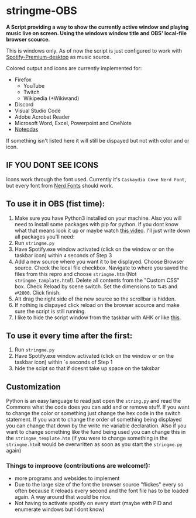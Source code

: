 # stringme-OBS
**A Script providing a way to show the currently active window and playing music live on screen. Using the windows window title and OBS' local-file browser scource.**

This is windows only. As of now the script is just configured to work with [Spotify-Premium-desktop](https://www.spotify.com/de/download/windows/) as music source.

Colored output and icons are currently implemented for:
* Firefox
  - YouTube
  - Twitch 
  - Wikipedia (+Wikiwand)
* Discord
* Visual Studio Code
* Adobe Acrobat Reader
* Microsoft Word, Excel, Powerpoint and OneNote
* [Notepdas](https://github.com/JasonStein/Notepads) 

If something isn't listed here it will still be dispayed but not with color and or icon.

## IF YOU DONT SEE ICONS
Icons work through the font used. Currently it's `Caskaydia Cove Nerd Font`, but every font from [Nerd Fonts](https://www.nerdfonts.com/font-downloads) should work. 

## To use it in OBS (fist time):
1. Make sure you have Python3 installed on your machine. Also you will need to install some packages with pip for python. If you dont know what that means look it up or maybe watch [this video](https://youtu.be/7snh_1Hf_TI). I'll just write down all packages you'll need: 
3. Run `stringme.py`
4. Have Spotify.exe window activated (click on the window or on the taskbar icon) within `4` seconds of Step 3
5. Add a new source where you want it to be displayed. Choose Browser source. Check the local file checkbox. Navigate to where you saved the files from this repro and choose `stringme.htm` (Not `stringme_tamplate.htm`!). Delete all contents from the "Custom CSS" box. Check Reload by scene switch. Set the dimensions to ⇅`45` and ⇄`2000`. Click finish.
7. Alt drag the right side of the new source so the scrollbar is hidden. 
8. If nothing is dispayed click reload on the browser scource and make sure the script is still running. 
9. I like to hide the script window from the taskbar with AHK or like [this](https://answers.microsoft.com/en-us/windows/forum/all/how-can-i-hide-a-specific-program-in-the-system/f7f09999-9397-44e8-b1d0-792a49d3721b). 

## To use it every time after the first:
1. Run `stringme.py`
3. Have Spotify.exe window activated (click on the window or on the taskbar icon) within ´`4` seconds of Step 1
4. hide the scipt so that if doesnt take up space on the taksbar

## Customization 
Python is an easy language to read just open the `string.py` and read the Commons what the code does you can add and or remove stuff. If you want to change the color or something just change the hex code in the switch statement. If you want to change the order of something being displayed you can change that down by the write me variable declaration. Also if you want to change something like the fund being used you can change this in the `stringme_template.htm` (if you were to change something in the `stringme.htm`it would be overwritten as soon as you start the `stringme.py` again)

### Things to improove (contributions are welcome!): 
 * more programs and websides to implement 
 * Due to the large size of the font the browser source "flickes" every so often because it reloads every second and the font file has to be loaded again. A way around that would be nice. 
 * Not having to activate spotify on every start (maybe with PID and enumerate windows but I dont know)
